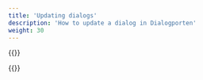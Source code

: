```yaml
---
title: 'Updating dialogs'
description: 'How to update a dialog in Dialogporten'
weight: 30
---
```


{{<notyetwritten>}}

{{<children />}}
